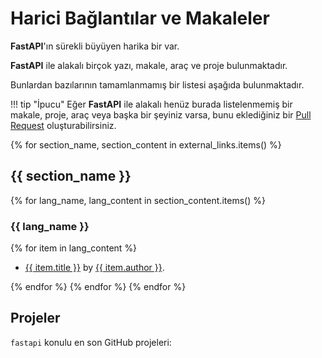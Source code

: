 # Harici Bağlantılar ve Makaleler

**FastAPI**'ın sürekli büyüyen harika bir var.

**FastAPI** ile alakalı birçok yazı, makale, araç ve proje bulunmaktadır.

Bunlardan bazılarının tamamlanmamış bir listesi aşağıda bulunmaktadır.

!!! tip "İpucu"
    Eğer **FastAPI** ile alakalı henüz burada listelenmemiş bir makale, proje, araç veya başka bir şeyiniz varsa, bunu eklediğiniz bir <a href="https://github.com/tiangolo/fastapi/edit/master/docs/en/data/external_links.yml" class="external-link" target="_blank">Pull Request</a> oluşturabilirsiniz.

{% for section_name, section_content in external_links.items() %}

## {{ section_name }}

{% for lang_name, lang_content in section_content.items() %}

### {{ lang_name }}

{% for item in lang_content %}

* <a href="{{ item.link }}" class="external-link" target="_blank">{{ item.title }}</a> by <a href="{{ item.author_link }}" class="external-link" target="_blank">{{ item.author }}</a>.

{% endfor %}
{% endfor %}
{% endfor %}

## Projeler

`fastapi` konulu en son GitHub projeleri:

<div class="github-topic-projects">
</div>
